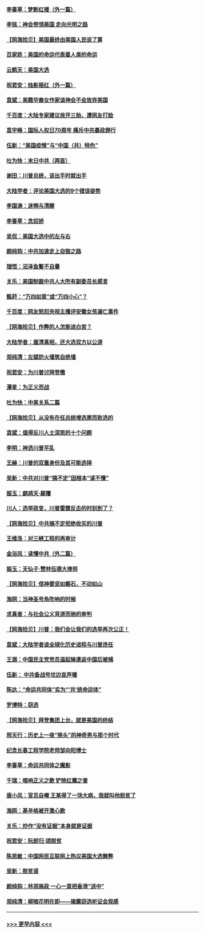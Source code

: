#### [李春草：梦断红楼（外一篇）](../pages/nsc993/n12619122.md?t=12150051) 
#### [李铭：神会带领美国 走向光明之路](../pages/nsc993/n12618584.md?t=12150051) 
#### [【网海拾贝】美国最终由美国人民说了算](../pages/nsc993/n12617255.md?t=12150051) 
#### [百家姓：美国的命运代表着人类的命运](../pages/nsc993/n12615838.md?t=12150051) 
#### [云鹤天：美国大选](../pages/nsc993/n12615994.md?t=12150051) 
#### [祝君安：烛影摇红（外一篇）](../pages/nsc993/n12615975.md?t=12150051) 
#### [袁斌：美籍华裔女作家谈神会不会放弃美国](../pages/nsc993/n12615263.md?t=12150051) 
#### [千百度：大陆专家建议放开三胎，遭网友打脸](../pages/nsc993/n12614456.md?t=12150051) 
#### [袁宇峰：国际人权日70周年 痛斥中共暴政罪行](../pages/nsc993/n12611965.md?t=12150051) 
#### [伍新：“美国疫情”与“中国（共）特色”](../pages/nsc993/n12611463.md?t=12150051) 
#### [吐为快：末日中共（两首）](../pages/nsc993/n12611461.md?t=12150051) 
#### [谢田：川普总统，该出手时就出手](../pages/nsc993/n12610905.md?t=12150051) 
#### [大陆学者：评论美国大选的9个错误姿势](../pages/nsc993/n12609586.md?t=12150051) 
#### [李国涛：迷惘与清醒](../pages/nsc993/n12607532.md?t=12150051) 
#### [李春草：念奴娇](../pages/nsc993/n12607083.md?t=12150051) 
#### [吴侃：美国大选中的左与右](../pages/nsc993/n12607054.md?t=12150051) 
#### [颜纯钩：中共加速走上自毁之路](../pages/nsc993/n12606473.md?t=12150051) 
#### [理悟：沼泽鱼鳖不自量](../pages/nsc993/n12606454.md?t=12150051) 
#### [关乐：美国制裁中共人大所有副委员长感言](../pages/nsc993/n12606442.md?t=12150051) 
#### [甄莳：“万四如意”或“万四小心”？](../pages/nsc993/n12606091.md?t=12150051) 
#### [千百度：网友怒怼央视主播评安徽女孩溺亡事件](../pages/nsc993/n12605370.md?t=12150051) 
#### [【网海拾贝】作弊的人怎能进白宫？](../pages/nsc993/n12603546.md?t=12150051) 
#### [大陆学者：厘清真相，还大选双方以公道](../pages/nsc993/n12603475.md?t=12150051) 
#### [郑纯清：左媒防火墙筑自绝墙](../pages/nsc993/n12602226.md?t=12150051) 
#### [祝君安：为川普讨拜登檄](../pages/nsc993/n12602199.md?t=12150051) 
#### [潭星：为正义而战](../pages/nsc993/n12600926.md?t=12150051) 
#### [吐为快：中美关系二篇](../pages/nsc993/n12600908.md?t=12150051) 
#### [【网海拾贝】从没有在任总统增选票而败选的](../pages/nsc993/n12600435.md?t=12150051) 
#### [袁斌：值得反川人士深思的十个问题](../pages/nsc993/n12600332.md?t=12150051) 
#### [李明：神选川普平乱](../pages/nsc993/n12599751.md?t=12150051) 
#### [王赫：川普的双重身份及其可能选择](../pages/nsc993/n12599723.md?t=12150051) 
#### [吴新：中共对川普“搞不定”因根本“读不懂”](../pages/nsc993/n12599502.md?t=12150051) 
#### [振玉：鹧鸪天‧颠覆](../pages/nsc993/n12599494.md?t=12150051) 
#### [川人：选举政变，川普雷霆反击的时刻到了？](../pages/nsc993/n12599291.md?t=12150051) 
#### [【网海拾贝】中共搞不定拒绝收买的川普](../pages/nsc993/n12598955.md?t=12150051) 
#### [王维洛：对三峡工程的再审计](../pages/nsc993/n12598436.md?t=12150051) 
#### [金浴凤：读懂中共（外二篇）](../pages/nsc993/n12597943.md?t=12150051) 
#### [振玉：天仙子‧赞林伍德大律师](../pages/nsc993/n12597929.md?t=12150051) 
#### [【网海拾贝】信神要坚如磐石，不动如山](../pages/nsc993/n12597901.md?t=12150051) 
#### [海网：当神圣号角吹响的时候](../pages/nsc993/n12595891.md?t=12150051) 
#### [求真者：与社会公义背道而驰的审判](../pages/nsc993/n12595868.md?t=12150051) 
#### [【网海拾贝】川普：我们会让我们的选举再次公正！](../pages/nsc993/n12594930.md?t=12150051) 
#### [袁斌：大陆学者谈全球化历史进程与川普连任](../pages/nsc993/n12594690.md?t=12150051) 
#### [王涵：中国民主党党员温起锋遣返中国后被捕](../pages/nsc993/n12594540.md?t=12150051) 
#### [伍新： 中共备战号坟边哀声嚎](../pages/nsc993/n12593086.md?t=12150051) 
#### [陈达：“命运共同体”实为“‘共’统命运体”](../pages/nsc993/n12590865.md?t=12150051) 
#### [罗博特：窃选](../pages/nsc993/n12590619.md?t=12150051) 
#### [【网海拾贝】拜登集团上台，就是美国的终结](../pages/nsc993/n12589725.md?t=12150051) 
#### [邢天行：历史上一夜“换头”的神奇男与那个时代](../pages/nsc993/n12589424.md?t=12150051) 
#### [纪念长春工程学院老师邹向阳博士](../pages/nsc993/n12585390.md?t=12150051) 
#### [李春草：命运共同体之魔影](../pages/nsc993/n12585026.md?t=12150051) 
#### [千瑞：唱响正义之歌 铲除红魔之害](../pages/nsc993/n12585002.md?t=12150051) 
#### [唐小风：官员自嘲 王某得了一场大病，我就叫他脱贫了](../pages/nsc993/n12584981.md?t=12150051) 
#### [海网：基辛格被开激心歌](../pages/nsc993/n12584946.md?t=12150051) 
#### [关乐：炒作“没有证据”本身就是证据](../pages/nsc993/n12583146.md?t=12150051) 
#### [祝君安：阮郎归‧颂脱贫](../pages/nsc993/n12583119.md?t=12150051) 
#### [陈思敏：中国网民互联网上热议美国大选舞弊](../pages/nsc993/n12582845.md?t=12150051) 
#### [吴新：脱贫谣](../pages/nsc993/n12580839.md?t=12150051) 
#### [颜纯钩：林郑施政 一心一意把香港“送中”](../pages/nsc993/n12580805.md?t=12150051) 
#### [郑纯清：柳暗花明在即——揭露窃选听证会观感](../pages/nsc993/n12580795.md?t=12150051) 

----
#### [ >>> 更早内容 <<< ](../indexes/nsc993-earlier.md)
